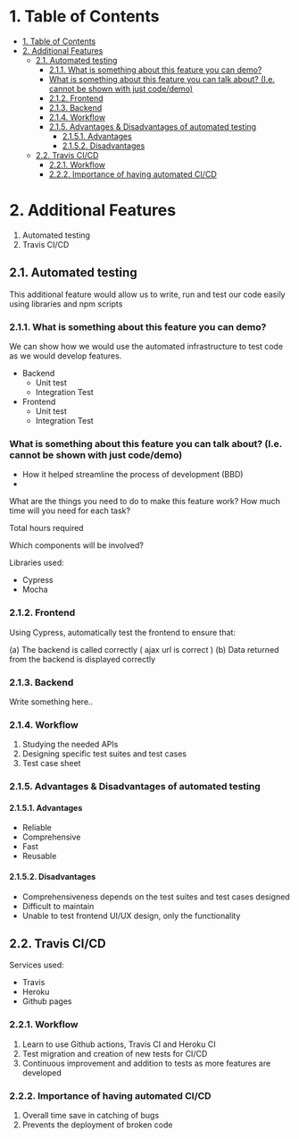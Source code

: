 # 1. Table of Contents
- [1. Table of Contents](#1-table-of-contents)
- [2. Additional Features](#2-additional-features)
  - [2.1. Automated testing](#21-automated-testing)
    - [2.1.1. What is something about this feature you can demo?](#211-what-is-something-about-this-feature-you-can-demo)
    - [What is something about this feature you can talk about? (I.e. cannot be shown with just code/demo)](#what-is-something-about-this-feature-you-can-talk-about-ie-cannot-be-shown-with-just-codedemo)
    - [2.1.2. Frontend](#212-frontend)
    - [2.1.3. Backend](#213-backend)
    - [2.1.4. Workflow](#214-workflow)
    - [2.1.5. Advantages & Disadvantages of automated testing](#215-advantages--disadvantages-of-automated-testing)
      - [2.1.5.1. Advantages](#2151-advantages)
      - [2.1.5.2. Disadvantages](#2152-disadvantages)
  - [2.2. Travis CI/CD](#22-travis-cicd)
    - [2.2.1. Workflow](#221-workflow)
    - [2.2.2. Importance of having automated CI/CD](#222-importance-of-having-automated-cicd)

# 2. Additional Features

1) Automated testing
2) Travis CI/CD

## 2.1. Automated testing

This additional feature would allow us to write, run and test our code easily using libraries and npm scripts

### 2.1.1. What is something about this feature you can demo? 

We can show how we would use the automated infrastructure to test code as we would develop features.  

- Backend
  - Unit test
  - Integration Test
- Frontend
  - Unit test
  - Integration Test

### What is something about this feature you can talk about? (I.e. cannot be shown with just code/demo) 

- How it helped streamline the process of development (BBD)
- 

What are the things you need to do to make this feature work? How much time will you need for each task? 

Total hours required 

Which components will be involved? 

Libraries used:
* Cypress
* Mocha

### 2.1.2. Frontend

Using Cypress, automatically test the frontend to ensure that:

(a) The backend is called correctly ( ajax url is correct )
(b) Data returned from the backend is displayed correctly

### 2.1.3. Backend

Write something here..

### 2.1.4. Workflow

1. Studying the needed APIs
2. Designing specific test suites and test cases
3. Test case sheet

### 2.1.5. Advantages & Disadvantages of automated testing

#### 2.1.5.1. Advantages

* Reliable
* Comprehensive
* Fast
* Reusable

#### 2.1.5.2. Disadvantages

* Comprehensiveness depends on the test suites and test cases designed
* Difficult to maintain
* Unable to test frontend UI/UX design, only the functionality

## 2.2. Travis CI/CD

Services used:
* Travis
* Heroku
* Github pages

### 2.2.1. Workflow

1. Learn to use Github actions, Travis CI and Heroku CI
2. Test migration and creation of new tests for CI/CD
3. Continuous improvement and addition to tests as more features are developed

### 2.2.2. Importance of having automated CI/CD

1. Overall time save in catching of bugs
2. Prevents the deployment of broken code